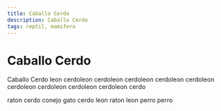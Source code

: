 ```yaml
---
title: Caballo Cerdo
description: Caballo Cerdo
tags: reptil, mamifero
---
```


# Caballo Cerdo

Caballo Cerdo leon cerdoleon cerdoleon cerdoleon cerdoleon cerdoleon cerdoleon cerdoleon cerdoleon cerdoleon cerdo

raton cerdo conejo gato cerdo leon raton leon perro perro